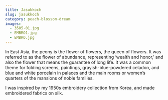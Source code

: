 ```yaml
---
title: Jasukkoch
slug: jasukkoch
category: peach-blossom-dream
images:
  - 3505-01.jpg
  - EMBRO1.jpg
  - EMBRO.jpg
---
```


In East Asia, the peony is the flower of flowers, the queen of flowers. It was referred to as the flower of abundance, representing ‘wealth and honor,’ and also the flower that means the guarantee of long life. It was a common theme for folding screens, paintings, grayish-blue-powdered celadon, and blue and white porcelain in palaces and the main rooms or women’s quarters of the mansions of noble families.

I was inspired by my 1950s  embroidery collection from Korea,  and made embroidered fabrics on silk.
